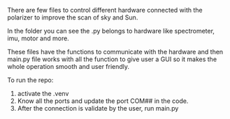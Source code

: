 There are few files to control different hardware connected with the polarizer to improve the scan of sky and Sun. 

In the folder you can see the .py belongs to hardware like spectrometer, imu, motor and more.

These files have the functions to communicate with the hardware and then main.py file works with all the function to give user a GUI so it makes the whole operation smooth and user friendly.

To run the repo:
1. activate the .venv 
2. Know all the ports and update the port COM## in the code.
3. After the connection is validate by the user, run main.py
